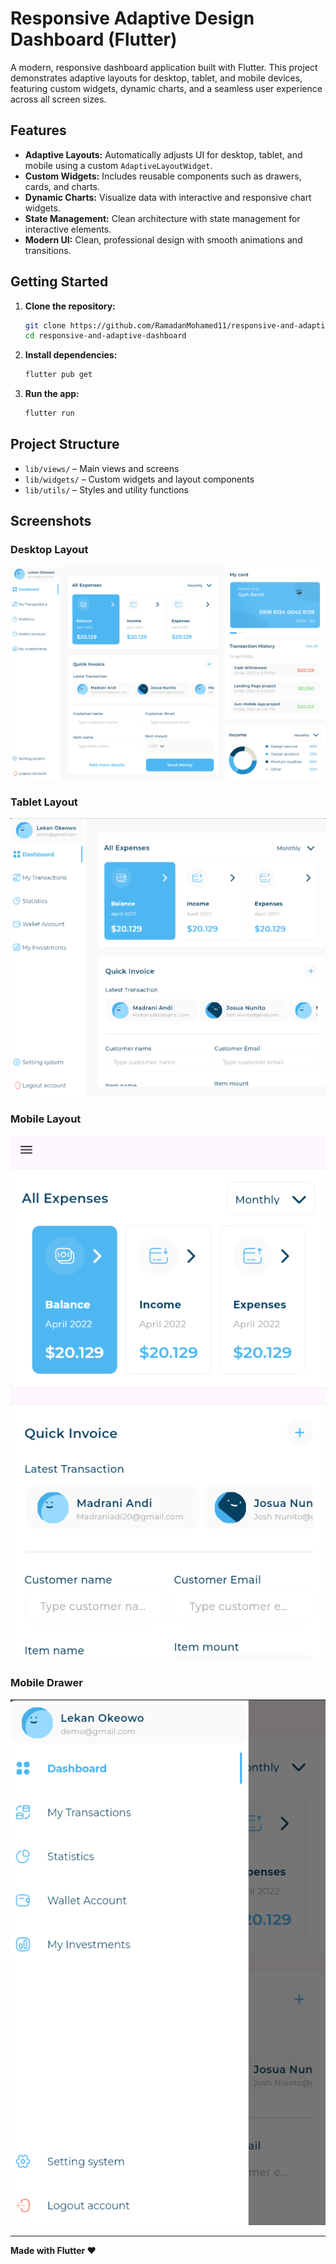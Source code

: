 # Responsive Adaptive Design Dashboard (Flutter)

A modern, responsive dashboard application built with Flutter. This project demonstrates adaptive layouts for desktop, tablet, and mobile devices, featuring custom widgets, dynamic charts, and a seamless user experience across all screen sizes.

## Features

- **Adaptive Layouts:** Automatically adjusts UI for desktop, tablet, and mobile using a custom `AdaptiveLayoutWidget`.
- **Custom Widgets:** Includes reusable components such as drawers, cards, and charts.
- **Dynamic Charts:** Visualize data with interactive and responsive chart widgets.
- **State Management:** Clean architecture with state management for interactive elements.
- **Modern UI:** Clean, professional design with smooth animations and transitions.

## Getting Started

1. **Clone the repository:**
   ```sh
   git clone https://github.com/RamadanMohamed11/responsive-and-adaptive-dashboard.git
   cd responsive-and-adaptive-dashboard
   ```

2. **Install dependencies:**
   ```sh
   flutter pub get
   ```

3. **Run the app:**
   ```sh
   flutter run
   ```

## Project Structure

- `lib/views/` – Main views and screens
- `lib/widgets/` – Custom widgets and layout components
- `lib/utils/` – Styles and utility functions


## Screenshots

### Desktop Layout
![Desktop Screenshot](assets/screenshots/desktop.png)

### Tablet Layout
![Tablet Screenshot](assets/screenshots/tablet.png)

### Mobile Layout
![Mobile Screenshot](assets/screenshots/mobile.png)

### Mobile Drawer
![Mobile Screenshot](assets/screenshots/mobile_drawer.png)

---

**Made with Flutter ❤️**
